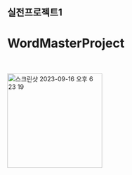 ## 실전프로젝트1
# WordMasterProject
<br/>
<br/>
<img width="216" alt="스크린샷 2023-09-16 오후 6 23 19" src="https://github.com/zzozzo0427/WordMasterProject/assets/126746783/06b82ea6-a16f-4caa-a9fe-fd0a1cb2d4e1">





